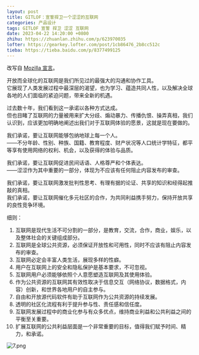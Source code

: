 ```yaml
---
layout: post
title: GITLOF：宣誓捍卫一个涩涩的互联网
categories: 产品设计
tags: GITLOF 宣誓 捍卫 涩涩 互联网
date: 2023-04-22 14:20:00 +0800
zhihu: https://zhuanlan.zhihu.com/p/623970035
lofter: https://gearkey.lofter.com/post/1cb86476_2b8cc512c
tieba: https://tieba.baidu.com/p/8377499125
---
```


改写自 [Mozilla 宣言](https://www.mozilla.org/zh-CN/about/manifesto/)。

开放而全球化的互联网是我们所见过的最强大的沟通和协作工具。  
它展现了人类发展过程中最深层的渴望，也为学习、蕴造共同人性，以及解决全球各地的人们面临的紧迫问题，带来全新的机遇。

过去数十年，我们看到这一承诺以各种方式达成。  
但也目睹了互联网的力量被用来扩大分歧、煽动暴力、传播仇恨、操弄真相，我们认识到，应该更加明确地阐述出我们对于互联网体验的愿景，这就是现在要做的。

我们承诺，要让互联网能够包纳地球上每一个人。  
——不分年龄、性别、种族、国籍、教育程度、财产状况等人口统计学特征，都平等享有使用网络的权利、机会，以及获得的体验与品质。

我们承诺，要让互联网促进民间话语、人格尊严和个体表达。  
——涩涩作为其中重要的一部分，体现为不应该有任何阻止内容发布的审查。

我们承诺，要让互联网激发批判性思考、有理有据的论证、共享的知识和经得起推敲的真相。  
我们承诺，要让互联网催化多元社区的合作，为共同利益携手努力，保持开放共享的良性竞争环境。

细则：

1. 互联网是现代生活不可分割的一部分，是教育，交流，合作，商业，娱乐，以及整体社会的关键组成部分。
2. 互联网是全球公共资源，必须保证开放性和可用性，同时不应该有阻止内容发布的审查。
3. 互联网必定会丰富人类生活，展现多样的性癖。
4. 用户在互联网上的安全和隐私保护是基本要求，不可忽视。
5. 互联网用户必须能够依照个人意愿塑造互联网及其使用体验。
6. 作为公共资源的互联网其有效性取决于信息交互（网络协议，数据格式，内容）创新，和世界各地用户的自主参与。
7. 自由和开放源代码软件有助于互联网作为公共资源的持续发展。
8. 透明的社区化流程有利于提升参与性、责任感和信任度。
9. 互联网发展过程中的商业化参与有众多优点，维持商业利益和公共利益之间的平衡至关重要。
10. 扩展互联网的公共利益层面是一个非常重要的目标，值得我们赋予时间、精力，和承诺。

![7.png](https://s2.loli.net/2023/04/23/lmhbMrzH5pvaLYx.png)